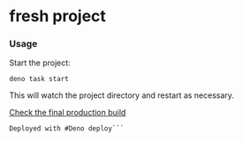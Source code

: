 # fresh project

### Usage

Start the project:

```
deno task start
```

This will watch the project directory and restart as necessary.


[Check  the final production build](https://deno-fresh-start-0nw8rhk8016g.deno.dev/
)
```
Deployed with #Deno deploy```
